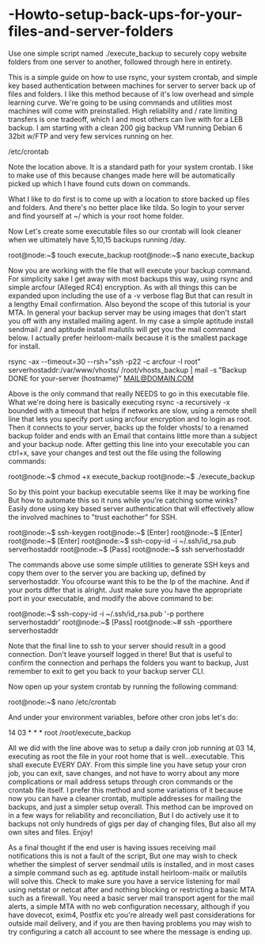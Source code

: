 # -Howto-setup-back-ups-for-your-files-and-server-folders
Use one simple script named ./execute_backup to securely copy website folders from one server to another, followed through here in entirety.





This is a simple guide on how to use rsync, your system crontab, and simple key based authentication between machines for server to server back up of files and folders. I like this method because of it's low overhead and simple learning curve. We're going to be using commands and utilities most machines will come with preinstalled. High reliability and / rate limiting transfers is one tradeoff, which I and most others can live with for a LEB backup. I am starting with a clean 200 gig backup VM running Debian 6 32bit w/FTP and very few services running on her.




/etc/crontab




Note the location above. It is a standard path for your system crontab. I like to make use of this because changes made here will be automatically picked up which I have found cuts down on commands.




What I like to do first is to come up with a location to store backed up files and folders. And there's no better place like tilda. So login to your server and find yourself at ~/ which is your root home folder.




Now Let's create some executable files so our crontab will look cleaner when we ultimately have 5,10,15 backups running /day.




root@node:~$ touch execute_backup 
root@node:~$ nano execute_backup




Now you are working with the file that will execute your backup command. For simplicity sake I get away with most backups this way, using rsync and simple arcfour (Alleged RC4) encryption. As with all things this can be expanded upon including the use of a -v verbose flag But that can result in a lengthy Email confirmation. Also beyond the scope of this tutorial is your MTA. In general your backup server may be using images that don't start you off with any installed mailing agent. In my case a simple aptitude install sendmail / and aptitude install mailutils will get you the mail command below. I actually prefer heirloom-mailx because it is the smallest package for install.




rsync -ax --timeout=30 --rsh="ssh -p22 -c arcfour -l root" serverhostaddr:/var/www/vhosts/ /root/vhosts_backup | mail -s "Backup DONE for your-server (hostname)" MAIL@DOMAIN.COM




Above is the only command that really NEEDS to go in this executable file. What we're doing here is basically executing rsync -a recursively -x bounded with a timeout that helps if networks are slow, using a remote shell line that lets you specify port using arcfour encryption and to login as root. Then it connects to your server, backs up the folder vhosts/ to a renamed backup folder and ends with an Email that contains little more than a subject and your backup node. After getting this line into your executable you can ctrl+x, save your changes and test out the file using the following commands:




root@node:~$ chmod +x execute_backup 
root@node:~$ ./execute_backup




So by this point your backup executable seems like it may be working fine But how to automate this so it runs while you're catching some winks? Easily done using key based server authentication that will effectively allow the involved machines to "trust eachother" for SSH.




root@node:~$ ssh-keygen 
root@node:~$ [Enter]
root@node:~$ [Enter] 
root@node:~$ [Enter] 
root@node:~$ ssh-copy-id -i ~/.ssh/id_rsa.pub serverhostaddr 
root@node:~$ [Pass] 
root@node:~$ ssh serverhostaddr




The commands above use some simple utilities to generate SSH keys and copy them over to the server you are backing up, defined by serverhostaddr. You ofcourse want this to be the Ip of the machine. And if your ports differ that is alright. Just make sure you have the appropriate port in your executable, and modify the above command to be:




root@node:~$ ssh-copy-id -i ~/.ssh/id_rsa.pub '-p porthere serverhostaddr' 
root@node:~$ [Pass] root@node:~# ssh -pporthere serverhostaddr




Note that the final line to ssh to your server should result in a good connection. Don't leave yourself logged in there! But that is useful to confirm the connection and perhaps the folders you want to backup, Just remember to exit to get you back to your backup server CLI.




Now open up your system crontab by running the following command:


root@node:~$ nano /etc/crontab


And under your environment variables, before other cron jobs let's do:




14 03 * * * root /root/execute_backup




All we did with the line above was to setup a daily cron job running at 03 14, executing as root the file in your root home that is well...executable. This shall execute EVERY DAY. From this simple line you have setup your cron job, you can exit, save changes, and not have to worry about any more complications or mail address setups through cron commands or the crontab file itself. I prefer this method and some variations of it because now you can have a cleaner crontab, multiple addresses for mailing the backups, and just a simpler setup overall. This method can be improved on in a few ways for reliability and reconciliation, But I do actively use it to backups not only hundreds of gigs per day of changing files, But also all my own sites and files. Enjoy!




As a final thought if the end user is having issues receiving mail notifications this is not a fault of the script, But one may wish to check whether the simplest of server sendmail utils is installed, and in most cases a simple command such as eg. aptitude install heirloom-mailx or mailutils will solve this. Check to make sure you have a service listening for mail using netstat or netcat after and nothing blocking or restricting a basic MTA such as a firewall. You need a basic server mail transport agent for the mail alerts, a simple MTA with no web configuration necessary, although if you have dovecot, exim4, Postfix etc you're already well past considerations for outside mail delivery, and if you are then having problems you may wish to try configuring a catch all account to see where the message is ending up.

